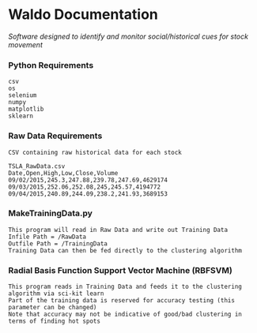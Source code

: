 # Waldo Documentation
<i>Software designed to identify and monitor social/historical cues for stock movement</i>

### Python Requirements
    csv
    os
    selenium
    numpy
    matplotlib
    sklearn

### Raw Data Requirements    
    CSV containing raw historical data for each stock
    
    TSLA_RawData.csv
    Date,Open,High,Low,Close,Volume
    09/02/2015,245.3,247.88,239.78,247.69,4629174
    09/03/2015,252.06,252.08,245,245.57,4194772
    09/04/2015,240.89,244.09,238.2,241.93,3689153
    
### MakeTrainingData.py
    This program will read in Raw Data and write out Training Data
    Infile Path = /RawData
    Outfile Path = /TrainingData
    Training Data can then be fed directly to the clustering algorithm
    
### Radial Basis Function Support Vector Machine (RBFSVM)
    This program reads in Training Data and feeds it to the clustering algorithm via sci-kit learn
    Part of the training data is reserved for accuracy testing (this parameter can be changed)
    Note that accuracy may not be indicative of good/bad clustering in terms of finding hot spots
    
